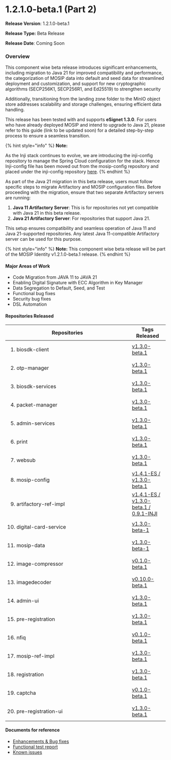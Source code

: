 # 1.2.1.0-beta.1 (Part 2)

**Release Version**: 1.2.1.0-beta.1

**Release Type:** Beta Release

**Release Date**: Coming Soon

### **Overview**

This component wise beta release introduces significant enhancements, including migration to Java 21 for improved compatibility and performance, the categorization of MOSIP data into default and seed data for streamlined deployment and customization, and support for new cryptographic algorithms (SECP256K1, SECP256R1, and Ed25519) to strengthen security

Additionally, transitioning from the landing zone folder to the MinIO object store addresses scalability and storage challenges, ensuring efficient data handling.

This release has been tested with and supports **eSignet 1.3.0**. For users who have already deployed MOSIP and intend to upgrade to Java 21, please refer to this guide (link to be updated soon) for a detailed step-by-step process to ensure a seamless transition.

{% hint style="info" %}
**Note:**

As the Inji stack continues to evolve, we are introducing the inji-config repository to manage the Spring Cloud configuration for the stack. Hence Inji-config file has been moved out from the mosip-config repository and placed under the inji-config repository [here](https://github.com/mosip/inji-config).
{% endhint %}

As part of the Java 21 migration in this beta release, users must follow specific steps to migrate Artifactory and MOSIP configuration files. Before proceeding with the migration, ensure that two separate Artifactory servers are running:

1. **Java 11 Artifactory Server**: This is for repositories not yet compatible with Java 21 in this beta release.
2. **Java 21 Artifactory Server**: For repositories that support Java 21.

This setup ensures compatibility and seamless operation of Java 11 and Java 21-supported repositories. Any latest Java 11-compatible Artifactory server can be used for this purpose.

{% hint style="info" %}
**Note:** This component wise beta release will be part of the MOSIP Identity v1.2.1.0-beta.1 release.
{% endhint %}

#### **Major Areas of Work**

* Code Migration from JAVA 11 to JAVA 21
* Enabling Digital Signature with ECC Algorithm in Key Manager
* Data Segregation to Default, Seed, and Test
* Functional bug fixes
* Security bug fixes
* DSL Automation

#### **Repositories Released**

<table><thead><tr><th width="374">Repositories</th><th>Tags Released</th></tr></thead><tbody><tr><td><ol><li>biosdk-client</li></ol></td><td><a href="https://github.com/mosip/biosdk-client/tree/v1.3.0-beta.1">v1.3.0-beta.1</a></td></tr><tr><td><ol start="2"><li>otp-manager</li></ol></td><td><a href="https://github.com/mosip/otp-manager/tree/v1.3.0-beta.1">v1.3.0-beta.1</a></td></tr><tr><td><ol start="3"><li>biosdk-services</li></ol></td><td><a href="https://github.com/mosip/biosdk-services/tree/v1.3.0-beta.1">v1.3.0-beta.1</a></td></tr><tr><td><ol start="4"><li>packet-manager</li></ol></td><td><a href="https://github.com/mosip/packet-manager/tree/v1.3.0-beta.1">v1.3.0-beta.1</a></td></tr><tr><td><ol start="5"><li>admin-services</li></ol></td><td><a href="https://github.com/mosip/admin-services/tree/v1.3.0-beta.1">v1.3.0-beta.1</a></td></tr><tr><td><ol start="6"><li>print</li></ol></td><td><a href="https://github.com/mosip/print/tree/v1.3.0-beta.1">v1.3.0-beta.1</a></td></tr><tr><td><ol start="7"><li>websub</li></ol></td><td><a href="https://github.com/mosip/websub/tree/v1.3.0-beta.1">v1.3.0-beta.1</a></td></tr><tr><td><ol start="8"><li>mosip-config</li></ol></td><td><a href="https://github.com/mosip/mosip-config/tree/v1.3.0-beta.1">v1.4.1-ES / v1.3.0-beta.1</a></td></tr><tr><td><ol start="9"><li>artifactory-ref-impl</li></ol></td><td><a href="https://github.com/mosip/artifactory-ref-impl/tree/v1.3.0-beta.1">v1.4.1-ES / v1.3.0-beta.1 / 0.9.1-INJI</a></td></tr><tr><td><ol start="10"><li>digital-card-service</li></ol></td><td><a href="https://github.com/mosip/digital-card-service/tree/v1.3.0-beta.1">v1.3.0-beta-1</a></td></tr><tr><td><ol start="11"><li>mosip-data</li></ol></td><td><a href="https://github.com/mosip/mosip-data/tree/v1.3.0-beta.1">v1.3.0-beta-1</a></td></tr><tr><td><ol start="12"><li>image-compressor</li></ol></td><td><a href="https://github.com/mosip/image-compressor/tree/v0.1.0-beta.1">v0.1.0-beta.1</a></td></tr><tr><td><ol start="13"><li>imagedecoder</li></ol></td><td><a href="https://github.com/mosip/imagedecoder/tree/v0.10.0-beta.1">v0.10.0-beta.1</a></td></tr><tr><td><ol start="14"><li>admin-ui</li></ol></td><td><a href="https://github.com/mosip/admin-ui/tree/v1.3.0-beta.1">v1.3.0-beta.1</a></td></tr><tr><td><ol start="15"><li>pre-registration</li></ol></td><td><a href="https://github.com/mosip/pre-registration/tree/v1.3.0-beta.1">v1.3.0-beta.1</a></td></tr><tr><td><ol start="16"><li>nfiq</li></ol></td><td><a href="https://github.com/mosip/nfiq/tree/v0.1.0-beta.1">v0.1.0-beta.1</a></td></tr><tr><td><ol start="17"><li>mosip-ref-impl</li></ol></td><td><a href="https://github.com/mosip/mosip-ref-impl/tree/v1.3.0-beta.1">v1.3.0-beta.1</a></td></tr><tr><td><ol start="18"><li>registration</li></ol></td><td><a href="https://github.com/mosip/registration/tree/v1.3.0-beta.1">v1.3.0-beta.1</a></td></tr><tr><td><ol start="19"><li>captcha</li></ol></td><td><a href="https://github.com/mosip/captcha/tree/v0.1.0-beta.1">v0.1.0-beta.1</a></td></tr><tr><td><ol start="20"><li>pre-registration-ui</li></ol></td><td><a href="https://github.com/mosip/pre-registration-ui/tree/v1.3.0-beta.1">v1.3.0-beta.1</a></td></tr></tbody></table>

#### **Documents for reference**

* [Enhancements & Bug fixes](https://docs.mosip.io/1.2.0/releases/1.2.1.0-beta.1-part-2/enhancements-and-bug-fixes)
* [Functional test report](https://docs.mosip.io/1.2.0/releases/1.2.1.0-beta.1-part-2/test-report)
* [Known issues](https://mosip.atlassian.net/issues/?filter=11674)
